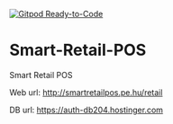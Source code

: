 [![Gitpod Ready-to-Code](https://img.shields.io/badge/Gitpod-Ready--to--Code-blue?logo=gitpod)](https://gitpod.io/#https://github.com/biswabijaya/Smart-Retail-POS) 

# Smart-Retail-POS
Smart Retail POS

Web url: http://smartretailpos.pe.hu/retail

DB url: https://auth-db204.hostinger.com
